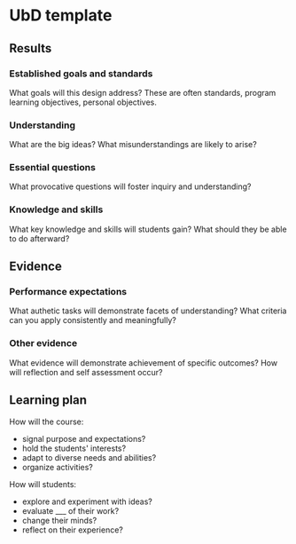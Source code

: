 # UbD template

## Results

### Established goals and standards

What goals will this design address? These are often standards, program learning objectives, personal objectives.

### Understanding

What are the big ideas? What misunderstandings are likely to arise?

### Essential questions

What provocative questions will foster inquiry and understanding?

### Knowledge and skills

What key knowledge and skills will students gain? What should they be able to do afterward?


## Evidence

### Performance expectations

What authetic tasks will demonstrate facets of understanding? What criteria can you apply consistently and meaningfully?

### Other evidence

What evidence will demonstrate achievement of specific outcomes? How will reflection and self assessment occur?


## Learning plan

How will the course:

- signal purpose and expectations?
- hold the students' interests?
- adapt to diverse needs and abilities?
- organize activities?

How will students:

- explore and experiment with ideas?
- evaluate ___ of their work?
- change their minds?
- reflect on their experience?

